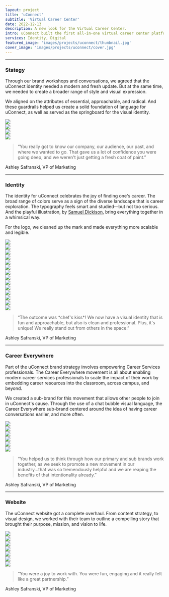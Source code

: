 ```yaml
---
layout: project
title: 'uConnect'
subtitle: 'Virtual Career Center'
date: 2022-12-13
description: A new look for the Virtual Career Center.
intro: uConnect built the first all-in-one virtual career center platform designed to radically improve digital student engagement. Their mission is to empower the next generation to realize their full potential by improving access to career resources, networks, and opportunities—early in their lives and throughout their careers. We worked with their team to establish a refreshed brand identity, that better aligned with their mission.
services: Identity, Digital
featured_image: 'images/projects/uconnect/thumbnail.jpg'
cover_image: 'images/projects/uconnect/cover.jpg'
---
```


<hr class="span-12" />

<div class="span-12 md-span-6">
    <h3 class="displayLarge">Stategy</h3>
</div>

<div class="span-12 md-span-6 md-start-7">
    <p>Through our brand workshops and conversations, we agreed that the uConnect identity needed a modern and fresh update. But at the same time, we needed to create a broader range of style and visual expression.</p>
    <p>We aligned on the attributes of essential, approachable, and radical. And these guardrails helped us create a solid foundation of language for uConnect, as well as served as the springboard for the visual identity.</p>
</div>

<div class="span-12 pt1 lg-pt2">
    <img src="{{ '/images/projects/uconnect/stickies.jpg' | relative_url }}" />
</div>

<div class="span-12 sm-span-6 pt1 lg-pt2">
     <img src="{{ '/images/projects/uconnect/attributes.jpg' | relative_url }}" />
</div>
<div class="span-12 sm-span-6 pt1 lg-pt2">
    <img src="{{ '/images/projects/uconnect/scribbles.jpg' | relative_url }}" />
</div>

<div class="span-12 pt1 lg-pt2">
    <img src="{{ '/images/projects/uconnect/mission.jpg' | relative_url }}" />
</div>

<div class="span-12 md-span-10 pb6 mb6 mt10">
    <blockquote><span>“</span>You really got to know our company, our audience, our past, and where we wanted to go. That gave us a lot of confidence you were going deep, and we weren't just getting a fresh coat of paint.”</blockquote>
    <p>Ashley Safranski, VP of Marketing</p>
</div>


<hr class="span-12" />

<div class="span-12 md-span-6">
    <h3 class="displayLarge">Identity</h3>
</div>

<div class="span-12 md-span-6 md-start-7">
    <p>The identity for uConnect celebrates the joy of finding one's career. The broad range of colors serve as a sign of the diverse landscape that is career exploration. The typography feels smart and studied—but not too serious. And the playful illustration, by <a href="https://www.instagram.com/samuelrudyard/">Samuel Dickison</a>, bring everything together in a whimsical way.</p>
    <p>For the logo, we cleaned up the mark and made everything more scalable and legible.</p>
</div>

<div class="span-12 pt1 lg-pt2">
    <img src="{{ '/images/projects/uconnect/lockup.webp' | relative_url }}" />
</div>

<div class="span-12 sm-span-6 pt1 lg-pt2">
     <img src="{{ '/images/projects/uconnect/before.jpg' | relative_url }}" />
</div>
<div class="span-12 sm-span-6 pt1 lg-pt2">
    <img src="{{ '/images/projects/uconnect/after.jpg' | relative_url }}" />
</div>

<div class="span-12 pt1 lg-pt2">
    <img src="{{ '/images/projects/uconnect/guidelines.webp' | relative_url }}" />
</div>

<div class="span-12 pt1 lg-pt2">
    <img src="{{ '/images/projects/uconnect/business-cards.jpg' | relative_url }}" />
</div>

<div class="span-12 sm-span-6 pt1 lg-pt2">
     <img src="{{ '/images/projects/uconnect/bradford-1.jpg' | relative_url }}" />
</div>
<div class="span-12 sm-span-6 pt1 lg-pt2">
    <img src="{{ '/images/projects/uconnect/bradford-2.jpg' | relative_url }}" />
</div>

<div class="span-12 sm-span-6 pt1 lg-pt2">
     <img src="{{ '/images/projects/uconnect/studio-1.jpg' | relative_url }}" />
</div>
<div class="span-12 sm-span-6 pt1 lg-pt2">
    <img src="{{ '/images/projects/uconnect/studio-2.jpg' | relative_url }}" />
</div>

<div class="span-12 pt1 lg-pt2">
    <img src="{{ '/images/projects/uconnect/illustration-1.webp' | relative_url }}" />
</div>

<div class="span-12 pt1 lg-pt2">
    <img src="{{ '/images/projects/uconnect/illustration-2.webp' | relative_url }}" />
</div>

<div class="span-12 sm-span-6 pt1 lg-pt2">
     <img src="{{ '/images/projects/uconnect/values.webp' | relative_url }}" />
</div>
<div class="span-12 sm-span-6 pt1 lg-pt2">
    <img src="{{ '/images/projects/uconnect/portrait.webp' | relative_url }}" />
</div>

<div class="span-12 pt1 lg-pt2">
    <img src="{{ '/images/projects/uconnect/social.webp' | relative_url }}" />
</div>

<div class="span-12 md-span-10 pb6 mb6 mt10">
    <blockquote><span>“</span>The outcome was *chef's kiss*! We now have a visual identity that is fun and approachable, but also is clean and professional. Plus, it's unique! We really stand out from others in the space.”</blockquote>
    <p>Ashley Safranski, VP of Marketing</p>
</div>

<hr class="span-12" />

<div class="span-12 md-span-6">
    <h3 class="displayLarge">Career Everywhere</h3>
</div>

<div class="span-12 md-span-6 md-start-7">
   <p>Part of the uConnect brand strategy involves empowering Career Services professionals. The Career Everywhere movement is all about enabling modern career services professionals to scale the impact of their work by embedding career resources into the classroom, across campus, and beyond.</p>
    <p>We created a sub-brand for this movement that allows other people to join in uConnect's cause. Through the use of a chat bubble visual language, the Career Everywhere sub-brand centered around the idea of having career conversations earlier, and more often.</p>
</div>

<div class="span-12 pt1 lg-pt2">
    <img src="{{ '/images/projects/uconnect/ce-logo.webp' | relative_url }}" />
</div>

<div class="span-12 sm-span-6 pt1 lg-pt2">
     <img src="{{ '/images/projects/uconnect/sticker-pile.webp' | relative_url }}" />
</div>
<div class="span-12 sm-span-6 pt1 lg-pt2">
    <img src="{{ '/images/projects/uconnect/ce-colors.webp' | relative_url }}" />
</div>

<div class="span-12 pt1 lg-pt2">
    <img src="{{ '/images/projects/uconnect/ce-shirt.webp' | relative_url }}" />
</div>

<div class="span-12 sm-span-6 pt1 lg-pt2">
     <img src="{{ '/images/projects/uconnect/bubbles.webp' | relative_url }}" />
</div>
<div class="span-12 sm-span-6 pt1 lg-pt2">
    <img src="{{ '/images/projects/uconnect/ce-linkedin.webp' | relative_url }}" />
</div>


<div class="span-12 md-span-10 mb6 mt10">
    <blockquote><span>“</span>You helped us to think through how our primary and sub brands work together, as we seek to promote a new movement in our industry...that was so tremendously helpful and we are reaping the benefits of that intentionality already.”</blockquote>
    <p>Ashley Safranski, VP of Marketing</p>
</div>


<hr class="span-12" />

<div class="span-12 md-span-6">
    <h3 class="displayLarge">Website</h3>
</div>

<div class="span-12 md-span-6 md-start-7">
   <p>The uConnect website got a complete overhaul. From content strategy, to visual design, we worked with their team to outline a compelling story that brought their purpose, mission, and vision to life.</p>
</div>

<div class="span-12 pt1 lg-pt2">
    <img src="{{ '/images/projects/uconnect/lofi.webp' | relative_url }}" />
</div>

<div class="span-12 sm-span-6 pt1 lg-pt2">
     <img src="{{ '/images/projects/uconnect/hifi-1.webp' | relative_url }}" />
</div>
<div class="span-12 sm-span-6 pt1 lg-pt2">
    <img src="{{ '/images/projects/uconnect/hifi-2.webp' | relative_url }}" />
</div>

<div class="span-12 pt1 lg-pt2">
    <img src="{{ '/images/projects/uconnect/home-mock.webp' | relative_url }}" />
</div>

<div class="span-12 sm-span-6 pt1 lg-pt2">
     <img src="{{ '/images/projects/uconnect/mobile-1.webp' | relative_url }}" />
</div>
<div class="span-12 sm-span-6 pt1 lg-pt2">
    <img src="{{ '/images/projects/uconnect/mobile-2.webp' | relative_url }}" />
</div>

<div class="span-12 pt1 lg-pt2">
    <img src="{{ '/images/projects/uconnect/sub-pages.webp' | relative_url }}" />
</div>


<div class="span-12 md-span-10 mt10">
    <blockquote><span>“</span>You were a joy to work with. You were fun, engaging and it really felt like a great partnership.”</blockquote>
    <p>Ashley Safranski, VP of Marketing</p>
</div>

